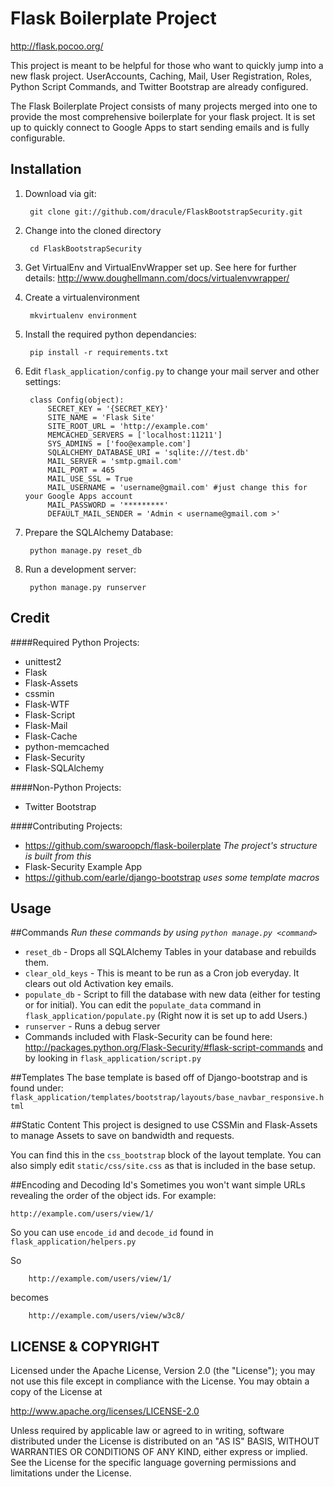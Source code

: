 Flask Boilerplate Project
=========================
http://flask.pocoo.org/

This project is meant to be helpful for those who want to quickly jump into a new flask project. UserAccounts, Caching, Mail, User Registration, Roles, Python Script Commands, and Twitter Bootstrap are already configured. 

The Flask Boilerplate Project consists of many projects merged into one to provide the most comprehensive boilerplate for your flask project. It is set up to quickly connect to Google Apps to start sending emails and is fully configurable.

Installation
------------
1. Download via git:

        git clone git://github.com/dracule/FlaskBootstrapSecurity.git

2. Change into the cloned directory

        cd FlaskBootstrapSecurity

2. Get VirtualEnv and VirtualEnvWrapper set up. See here for further details: http://www.doughellmann.com/docs/virtualenvwrapper/
	
3. Create a virtualenvironment

        mkvirtualenv environment

4. Install the required python dependancies:

        pip install -r requirements.txt

5. Edit `flask_application/config.py` to change your mail server and other settings:

        class Config(object):
            SECRET_KEY = '{SECRET_KEY}'
            SITE_NAME = 'Flask Site'
            SITE_ROOT_URL = 'http://example.com'
            MEMCACHED_SERVERS = ['localhost:11211']
            SYS_ADMINS = ['foo@example.com']
            SQLALCHEMY_DATABASE_URI = 'sqlite:///test.db'
            MAIL_SERVER = 'smtp.gmail.com'
            MAIL_PORT = 465
            MAIL_USE_SSL = True
            MAIL_USERNAME = 'username@gmail.com' #just change this for your Google Apps account
            MAIL_PASSWORD = '*********'
            DEFAULT_MAIL_SENDER = 'Admin < username@gmail.com >'

6. Prepare the SQLAlchemy Database:

        python manage.py reset_db

7. Run a development server:
        
        python manage.py runserver

Credit
------
####Required Python Projects:

* unittest2
* Flask
* Flask-Assets
* cssmin
* Flask-WTF
* Flask-Script
* Flask-Mail
* Flask-Cache
* python-memcached
* Flask-Security
* Flask-SQLAlchemy

####Non-Python Projects:
* Twitter Bootstrap

####Contributing Projects:
* https://github.com/swaroopch/flask-boilerplate _The project's structure is built from this_
* Flask-Security Example App
* https://github.com/earle/django-bootstrap _uses some template macros_

Usage
-----

##Commands
_Run these commands by using `python manage.py <command>`_


* `reset_db` - Drops all SQLAlchemy Tables in your database and rebuilds them. 
* `clear_old_keys` - This is meant to be run as a Cron job everyday. It clears out old Activation key emails.
* `populate_db` - Script to fill the database with new data (either for testing or for initial). You can edit the `populate_data` command in `flask_application/populate.py` (Right now it is set up to add Users.)
* `runserver` - Runs a debug server
* Commands included with Flask-Security can be found here: http://packages.python.org/Flask-Security/#flask-script-commands and by looking in `flask_application/script.py`

##Templates
The base template is based off of Django-bootstrap and is found under: `flask_application/templates/bootstrap/layouts/base_navbar_responsive.html`

##Static Content
This project is designed to use CSSMin and Flask-Assets to manage Assets to save on bandwidth and requests. 

You can find this in the `css_bootstrap` block of the layout template. You can also simply edit `static/css/site.css` as that is included in the base setup. 

##Encoding and Decoding Id's
Sometimes you won't want simple URLs revealing the order of the object ids. For example:
    
    http://example.com/users/view/1/

So you can use `encode_id` and `decode_id` found in `flask_application/helpers.py`

So 

        http://example.com/users/view/1/
        
becomes

        http://example.com/users/view/w3c8/



LICENSE &amp; COPYRIGHT
-----------------------

Licensed under the Apache License, Version 2.0 (the "License");
you may not use this file except in compliance with the License.
You may obtain a copy of the License at

http://www.apache.org/licenses/LICENSE-2.0

Unless required by applicable law or agreed to in writing, software
distributed under the License is distributed on an "AS IS" BASIS,
WITHOUT WARRANTIES OR CONDITIONS OF ANY KIND, either express or implied.
See the License for the specific language governing permissions and
limitations under the License.
